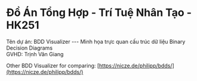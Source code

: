 # Đồ Án Tổng Hợp - Trí Tuệ Nhân Tạo - HK251  
Tên dự án: BDD Visualizer --- Minh họa trực quan cấu trúc dữ liệu Binary Decision Diagrams  
GVHD: Trịnh Văn Giang


 Other BDD Visualizer for comparing: [https://nicze.de/philipp/bdds/](https://nicze.de/philipp/bdds/)
